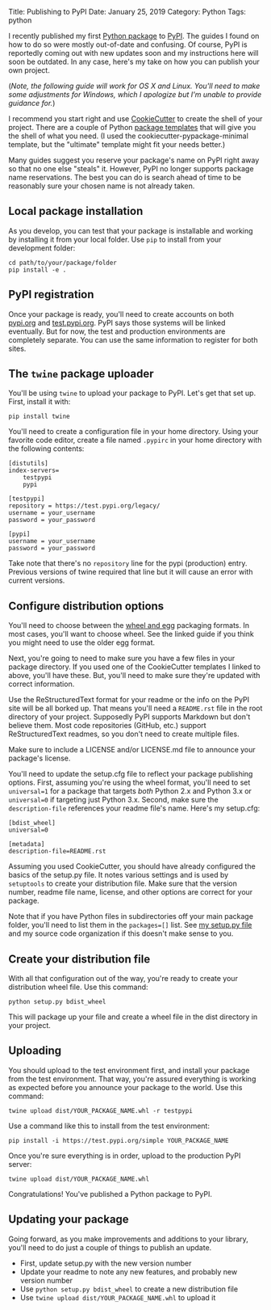 Title: Publishing to PyPI
Date: January 25, 2019
Category: Python
Tags: python

I recently published my first [Python package](https://pypi.org/project/robovision/) to [PyPI](https://pypi.org/). The guides I found on how to do so were mostly out-of-date and confusing. Of course, PyPI is reportedly coming out with new updates soon and my instructions here will soon be outdated. In any case, here's my take on how you can publish your own project.

(_Note, the following guide will work for OS X and Linux. You'll need to make some adjustments for Windows, which I apologize but I'm unable to provide guidance for._)

I recommend you start right and use [CookieCutter](https://github.com/audreyr/cookiecutter) to create the shell of your project. There are a couple of Python [package templates](https://github.com/audreyr/cookiecutter#python) that will give you the shell of what you need. (I used the cookiecutter-pypackage-minimal template, but the "ultimate" template might fit your needs better.)

Many guides suggest you reserve your package's name on PyPI right away so that no one else "steals" it. However, PyPI no longer supports package name reservations. The best you can do is search ahead of time to be reasonably sure your chosen name is not already taken.

## Local package installation

As you develop, you can test that your package is installable and working by installing it from your local folder. Use `pip` to install from your development folder:

```
cd path/to/your/package/folder
pip install -e .
```

## PyPI registration

Once your package is ready, you'll need to create accounts on both [pypi.org](https://pypi.org/account/register/) and [test.pypi.org](https://test.pypi.org/account/register/). PyPI says those systems will be linked eventually. But for now, the test and production environments are completely separate. You can use the same information to register for both sites.

## The `twine` package uploader

You'll be using `twine` to upload your package to PyPI. Let's get that set up. First, install it with:

```
pip install twine
```

You'll need to create a configuration file in your home directory. Using your favorite code editor, create a file named `.pypirc` in your home directory with the following contents:

```
[distutils]
index-servers=
    testpypi
    pypi

[testpypi]
repository = https://test.pypi.org/legacy/
username = your_username
password = your_password

[pypi]
username = your_username
password = your_password
```

Take note that there's no `repository` line for the pypi (production) entry. Previous versions of twine required that line but it will cause an error with current versions.

## Configure distribution options

You'll need to choose between the [wheel and egg](https://packaging.python.org/discussions/wheel-vs-egg/) packaging formats. In most cases, you'll want to choose wheel. See the linked guide if you think you might need to use the older egg format.

Next, you're going to need to make sure you have a few files in your package directory. If you used one of the CookieCutter templates I linked to above, you'll have these. But, you'll need to make sure they're updated with correct information.

Use the ReStructuredText format for your readme or the info on the PyPI site will be all borked up. That means you'll need a `README.rst` file in the root directory of your project. Supposedly PyPI supports Markdown but don't believe them. Most code repositories (GitHub, etc.) support ReStructuredText readmes, so you don't need to create multiple files.

Make sure to include a LICENSE and/or LICENSE.md file to announce your package's license.

You'll need to update the setup.cfg file to reflect your package publishing options. First, assuming you're using the wheel format, you'll need to set `universal=1` for a package that targets _both_ Python 2.x and Python 3.x or `universal=0` if targeting just Python 3.x. Second, make sure the `description-file` references your readme file's name. Here's my setup.cfg:

```
[bdist_wheel]
universal=0

[metadata]
description-file=README.rst
```

Assuming you used CookieCutter, you should have already configured the basics of the setup.py file. It notes various settings and is used by `setuptools` to create your distribution file. Make sure that the version number, readme file name, license, and other options are correct for your package.

Note that if you have Python files in subdirectories off your main package folder, you'll need to list them in the `packages=[]` list. See [my setup.py file](https://github.com/skypanther/robovision/blob/master/setup.py) and my source code organization if this doesn't make sense to you.

## Create your distribution file

With all that configuration out of the way, you're ready to create your distribution wheel file. Use this command:

```
python setup.py bdist_wheel
```

This will package up your file and create a wheel file in the dist directory in your project. 

## Uploading

You should upload to the test environment first, and install your package from the test environment. That way, you're assured everything is working as expected before you announce your package to the world. Use this command:

```
twine upload dist/YOUR_PACKAGE_NAME.whl -r testpypi
```

Use a command like this to install from the test environment:

```
pip install -i https://test.pypi.org/simple YOUR_PACKAGE_NAME
```

Once you're sure everything is in order, upload to the production PyPI server:

```
twine upload dist/YOUR_PACKAGE_NAME.whl
```

Congratulations! You've published a Python package to PyPI.

## Updating your package

Going forward, as you make improvements and additions to your library, you'll need to do just a couple of things to publish an update.

* First, update setup.py with the new version number
* Update your readme to note any new features, and probably new version number
* Use `python setup.py bdist_wheel` to create a new distribution file
* Use `twine upload dist/YOUR_PACKAGE_NAME.whl` to upload it

